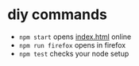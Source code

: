 # diy commands

- `npm start` opens [index.html](index.html) online
- `npm run firefox` opens in firefox
- `npm test` checks your node setup
